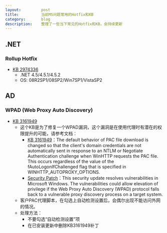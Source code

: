 ```yaml
---
layout:         post
title:          当前MS问题常用的Hotfix和KB
category:       blog
description:    整理了一些当下常见的Hotfix和KB，会持续更新
---
```


## .NET

### Rollup Hotfix
- [KB 2974336](https://support.microsoft.com/en-us/kb/2974336)
	- .NET 4.5/4.5.1/4.5.2
	- OS: 08R2SP1/08SP2/Win7SP1/VistaSP2

## AD

### WPAD (Web Proxy Auto Discovery) 
- [KB 3161949](https://support.microsoft.com/en-sg/kb/3161949)
	- 这个KB是为了修复一个WPAD漏洞，这个漏洞是在使用代理时有潜在的权限提升的可能，请参考文档：
		- [KB 3161949](https://support.microsoft.com/en-sg/kb/3161949)：The default behavior of PAC file download is changed so that the client's domain credentials are not automatically sent in response to an NTLM or Negotiate Authentication challenge when WinHTTP requests the PAC file. This occurs regardless of the value of the fAutoLogonIfChallenged flag that is specified in WINHTTP\_AUTOPROXY\_OPTIONS.
		- [Security Patch](https://technet.microsoft.com/library/security/MS16-077)：This security update resolves vulnerabilities in Microsoft Windows. The vulnerabilities could allow elevation of privilege if the Web Proxy Auto Discovery (WPAD) protocol falls back to a vulnerable proxy discovery process on a target system.
 	- 客户PAC代理脚本，在勾选上自动检测设置后，会偶尔出现不能访问外网的情况。
 	- 处理方法：
	 	- 不要勾选“自动检测设置”项
	 	- 在已安装更新中删除KB3161949补丁

